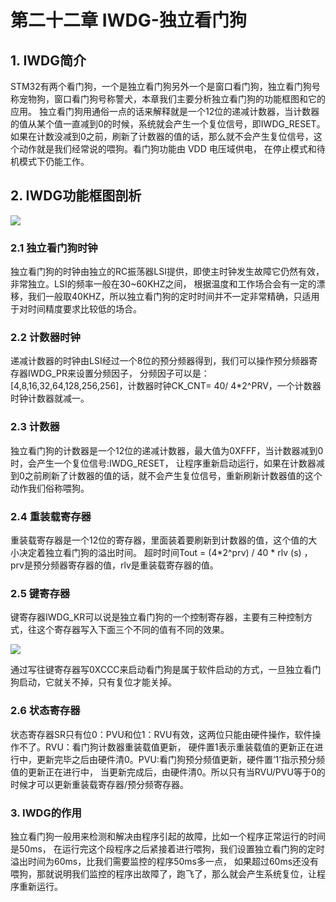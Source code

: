 # 第二十二章 IWDG-独立看门狗

## 1. IWDG简介

STM32有两个看门狗，一个是独立看门狗另外一个是窗口看门狗，独立看门狗号称宠物狗，窗口看门狗号称警犬，本章我们主要分析独立看门狗的功能框图和它的应用。 独立看门狗用通俗一点的话来解释就是一个12位的递减计数器，当计数器的值从某个值一直减到0的时候，系统就会产生一个复位信号，即IWDG_RESET。 如果在计数没减到0之前，刷新了计数器的值的话，那么就不会产生复位信号，这个动作就是我们经常说的喂狗。看门狗功能由 VDD 电压域供电， 在停止模式和待机模式下仍能工作。

## 2. IWDG功能框图剖析

![](https://doc.embedfire.com/mcu/stm32/f103zhinanzhe/std/zh/latest/_images/IWDG002.png)

### 2.1 独立看门狗时钟

独立看门狗的时钟由独立的RC振荡器LSI提供，即使主时钟发生故障它仍然有效，非常独立。LSI的频率一般在30~60KHZ之间， 根据温度和工作场合会有一定的漂移，我们一般取40KHZ，所以独立看门狗的定时时间并不一定非常精确，只适用于对时间精度要求比较低的场合。

### 2.2 计数器时钟

递减计数器的时钟由LSI经过一个8位的预分频器得到，我们可以操作预分频器寄存器IWDG_PR来设置分频因子， 分频因子可以是：[4,8,16,32,64,128,256,256]，计数器时钟CK_CNT= 40/ 4*2^PRV，一个计数器时钟计数器就减一。

### 2.3 计数器

独立看门狗的计数器是一个12位的递减计数器，最大值为0XFFF，当计数器减到0时，会产生一个复位信号:IWDG_RESET， 让程序重新启动运行，如果在计数器减到0之前刷新了计数器的值的话，就不会产生复位信号，重新刷新计数器值的这个动作我们俗称喂狗。

### 2.4 重装载寄存器

重装载寄存器是一个12位的寄存器，里面装着要刷新到计数器的值，这个值的大小决定着独立看门狗的溢出时间。 超时时间Tout = (4*2^prv) / 40 * rlv (s) ，prv是预分频器寄存器的值，rlv是重装载寄存器的值。

### 2.5 键寄存器

键寄存器IWDG_KR可以说是独立看门狗的一个控制寄存器，主要有三种控制方式，往这个寄存器写入下面三个不同的值有不同的效果。

![](https://doc.embedfire.com/mcu/stm32/f103zhinanzhe/std/zh/latest/_images/IWDG01.png)

通过写往键寄存器写0XCCC来启动看门狗是属于软件启动的方式，一旦独立看门狗启动，它就关不掉，只有复位才能关掉。

### 2.6 状态寄存器

状态寄存器SR只有位0：PVU和位1：RVU有效，这两位只能由硬件操作，软件操作不了。RVU：看门狗计数器重装载值更新， 硬件置1表示重装载值的更新正在进行中，更新完毕之后由硬件清0。PVU:看门狗预分频值更新，硬件置’1’指示预分频值的更新正在进行中， 当更新完成后，由硬件清0。所以只有当RVU/PVU等于0的时候才可以更新重装载寄存器/预分频寄存器。

### 3. IWDG的作用

独立看门狗一般用来检测和解决由程序引起的故障，比如一个程序正常运行的时间是50ms， 在运行完这个段程序之后紧接着进行喂狗，我们设置独立看门狗的定时溢出时间为60ms，比我们需要监控的程序50ms多一点， 如果超过60ms还没有喂狗，那就说明我们监控的程序出故障了，跑飞了，那么就会产生系统复位，让程序重新运行。


